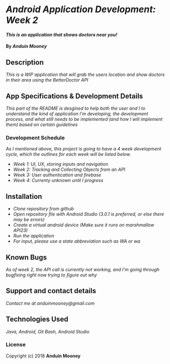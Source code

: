 # _Android Application Development: Week 2_

#### _This is an application that shows doctors near you!_

#### By _**Anduin Mooney**_

## Description

_This is a WIP application that will grab the users location and show doctors in their area using the BetterDoctor API_

## App Specifications & Development Details

_This part of the README is desgined to help both the user and I to understand the kind of application I'm developing, the development process, and what still needs to be implemented (and how I will implement them) based on certain guidelines_


### Development Schedule

_As I mentioned above, this project is going to have a 4 week development cycle, which the outlines for each week will be listed below._

* _Week 1: UI, UX, storing inputs and navigation_
* _Week 2: Tracking and Collecting Objects from an API_
* _Week 3: User authentication and firebase_
* _Week 4: Currenty unknown until I progress_

## Installation
* _Clone repository from github_
* _Open repository file with Android Studio (3.0.1 is preferred, or else there may be errors)_
* _Create a virtual android device (Make sure it runs on marshmallow API23)_
* _Run the application_
* _For input, please use a state abbreviation such as WA or wa_

## Known Bugs


_As of week 2, the API call is currently not working, and I'm going through bugfixing right now trying to figure out why_


## Support and contact details

_Contact me at anduinmooney@gmail.com_

## Technologies Used

_Java, Android, Git Bash, Android Studio_

### License


Copyright (c) 2018 **Anduin Mooney**




